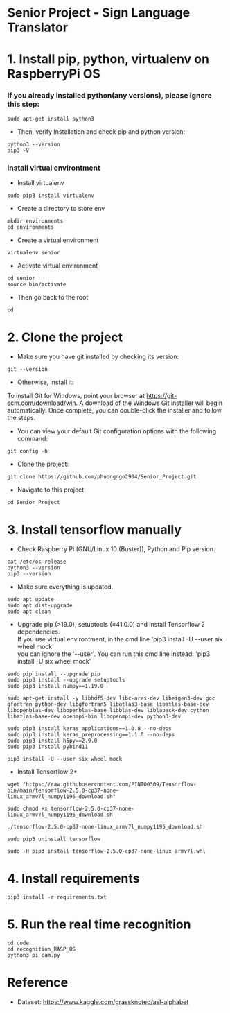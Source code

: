 # Senior Project - Sign Language Translator

# 1. Install pip, python, virtualenv on RaspberryPi OS

### If you already installed python(any versions), please ignore this step:
```
sudo apt-get install python3
```
* Then, verify Installation and check pip and python version:
```
python3 --version
pip3 -V

```
### Install virtual environtment
* Install virtualenv
```
sudo pip3 install virtualenv
```
* Create a directory to store env
```
mkdir environments
cd environments
```
* Create a virtual environment
```
virtualenv senior
```
* Activate virtual environment
```
cd senior
source bin/activate
```
* Then go back to the root
```
cd 
```
# 2. Clone the project
* Make sure you have git installed by checking its version:
```
git --version 
```
* Otherwise, install it:

To install Git for Windows, point your browser at https://git-scm.com/download/win. A download of the Windows Git installer will begin automatically. Once complete, you can double-click the installer and follow the steps.<br />
* You can view your default Git configuration options with the following command:
```
git config -h
```
* Clone the project:
```
git clone https://github.com/phuongngo2904/Senior_Project.git
```
* Navigate to this project 
```
cd Senior_Project
```
# 3. Install tensorflow manually
* Check Raspberry Pi (GNU/Linux 10 (Buster)), Python and Pip version.
```
cat /etc/os-release 
python3 --version
pip3 --version 
```
* Make sure everything is updated.
```
sudo apt update
sudo apt dist-upgrade
sudo apt clean
```
* Upgrade pip (>19.0), setuptools (≥41.0.0) and install Tensorflow 2 dependencies.<br />
If you use virtual environtment, in the cmd line 'pip3 install -U --user six wheel mock'<br />
you can ignore the '--user'. You can run this cmd line instead: 'pip3 install -U six wheel mock'<br />
```
sudo pip install --upgrade pip
sudo pip3 install --upgrade setuptools
sudo pip3 install numpy==1.19.0

sudo apt-get install -y libhdf5-dev libc-ares-dev libeigen3-dev gcc gfortran python-dev libgfortran5 libatlas3-base libatlas-base-dev libopenblas-dev libopenblas-base libblas-dev liblapack-dev cython libatlas-base-dev openmpi-bin libopenmpi-dev python3-dev

sudo pip3 install keras_applications==1.0.8 --no-deps
sudo pip3 install keras_preprocessing==1.1.0 --no-deps
sudo pip3 install h5py==2.9.0
sudo pip3 install pybind11

pip3 install -U --user six wheel mock
```
* Install Tensorflow 2*
```
wget "https://raw.githubusercontent.com/PINTO0309/Tensorflow-bin/main/tensorflow-2.5.0-cp37-none-linux_armv7l_numpy1195_download.sh"

sudo chmod +x tensorflow-2.5.0-cp37-none-linux_armv7l_numpy1195_download.sh

./tensorflow-2.5.0-cp37-none-linux_armv7l_numpy1195_download.sh

sudo pip3 uninstall tensorflow

sudo -H pip3 install tensorflow-2.5.0-cp37-none-linux_armv7l.whl
```
# 4.  Install requirements
```
pip3 install -r requirements.txt
```
# 5. Run the real time recognition
```
cd code
cd recognition_RASP_OS
python3 pi_cam.py
```
# Reference 
* Dataset: https://www.kaggle.com/grassknoted/asl-alphabet

